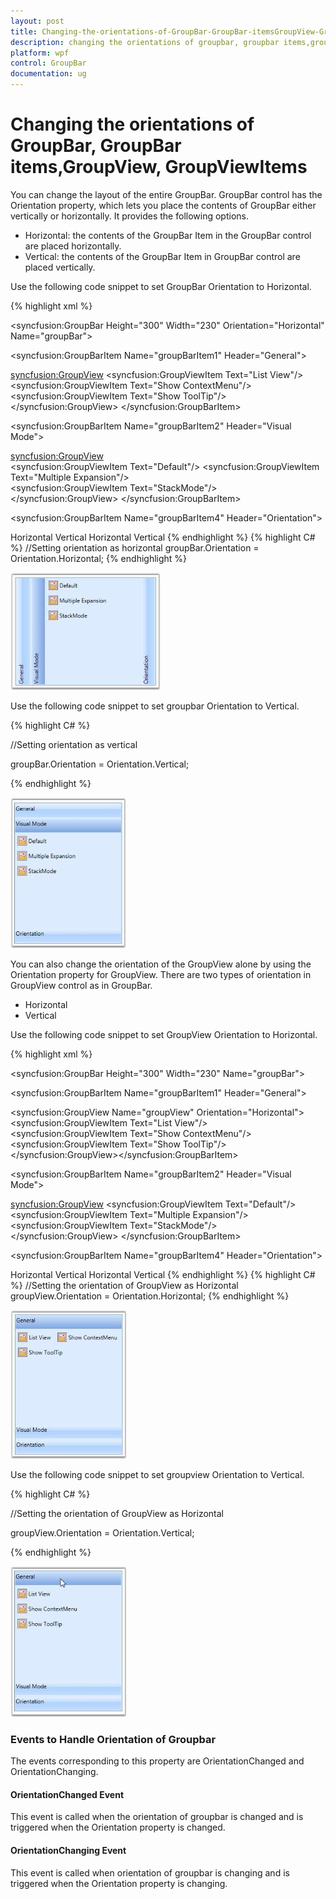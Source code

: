 ```yaml
---
layout: post
title: Changing-the-orientations-of-GroupBar-GroupBar-itemsGroupView-GroupViewItems
description: changing the orientations of groupbar, groupbar items,groupview, groupviewitems
platform: wpf
control: GroupBar
documentation: ug
---
```


# Changing the orientations of GroupBar, GroupBar items,GroupView, GroupViewItems

You can change the layout of the entire GroupBar. GroupBar control has the Orientation property, which lets you place the contents of GroupBar either vertically or horizontally. It provides the following options.

* Horizontal: the contents of the GroupBar Item in the GroupBar control are placed horizontally.
* Vertical: the contents of the GroupBar Item in GroupBar control are placed vertically.

Use the following code snippet to set GroupBar Orientation to Horizontal.


{% highlight xml %}
<!-- Adding GroupBar -->
<syncfusion:GroupBar Height="300" Width="230" Orientation="Horizontal" Name="groupBar"> 

 <!-- Adding GroupBarItem -->  
 <syncfusion:GroupBarItem Name="groupBarItem1" Header="General">  

 <!-- Adding content for GroupBar item using GroupView -->  
 <syncfusion:GroupView>      <syncfusion:GroupViewItem Text="List View"/> 
 <syncfusion:GroupViewItem Text="Show ContextMenu"/>     
 <syncfusion:GroupViewItem Text="Show ToolTip"/> 
 </syncfusion:GroupView>  </syncfusion:GroupBarItem>
 <!-- Adding GroupBarItem --> 
 <syncfusion:GroupBarItem Name="groupBarItem2" Header="Visual Mode">  

 <!-- Adding content for GroupBar item using GroupView -->   
 <syncfusion:GroupView>  
 <syncfusion:GroupViewItem Text="Default"/> 
 <syncfusion:GroupViewItem Text="Multiple Expansion"/>  
 <syncfusion:GroupViewItem Text="StackMode"/> 
 </syncfusion:GroupView>
 </syncfusion:GroupBarItem> 

 <!-- Adding GroupBarItem -->  
 <syncfusion:GroupBarItem Name="groupBarItem4" Header="Orientation"> 

 <!-- Adding content for GroupBar item using panel -->   
 <StackPanel Orientation="Vertical">  
 <TextBlock Text="GroupBar Orientation" Margin="4,4,2,2"/>  
 <RadioButton IsChecked="True" Margin="4,2,2,2">Horizontal</RadioButton> 
 <RadioButton Margin="4,2,2,2">Vertical</RadioButton> 
 <TextBlock Text="GroupView Orientation" Margin="4,4,2,2"/>
 <RadioButton Margin="4,2,2,2">Horizontal</RadioButton>  
 <RadioButton IsChecked="True" Margin="4,2,2,2">Vertical</RadioButton> 
 </StackPanel>  </syncfusion:GroupBarItem></syncfusion:GroupBar>
 {% endhighlight %} 
{% highlight C# %}
//Setting orientation as horizontal
groupBar.Orientation = Orientation.Horizontal; 
{% endhighlight %} 


![](Changing-the-orientations-of-GroupBar-GroupBar-itemsGroupView-GroupViewItems_images/Changing-the-orientations-of-GroupBar-GroupBar-itemsGroupView-GroupViewItems_img1.jpeg)



Use the following code snippet to set groupbar Orientation to Vertical.



{% highlight C# %}


//Setting orientation as vertical

groupBar.Orientation = Orientation.Vertical;


{% endhighlight %}


![](Changing-the-orientations-of-GroupBar-GroupBar-itemsGroupView-GroupViewItems_images/Changing-the-orientations-of-GroupBar-GroupBar-itemsGroupView-GroupViewItems_img2.jpeg)





You can also change the orientation of the GroupView alone by using the Orientation property for GroupView. There are two types of orientation in GroupView control as in GroupBar.

* Horizontal
* Vertical



Use the following code snippet to set GroupView Orientation to Horizontal.


{% highlight xml %}
<!-- Adding GroupBar -->
<syncfusion:GroupBar Height="300" Width="230" Name="groupBar">

<!-- Adding GroupBarItem -->
<syncfusion:GroupBarItem Name="groupBarItem1" Header="General">

  <!-- Adding content for GroupBar item using GroupView -->  
  <syncfusion:GroupView Name="groupView" Orientation="Horizontal">
  <syncfusion:GroupViewItem Text="List View"/>    
  <syncfusion:GroupViewItem Text="Show ContextMenu"/>
  <syncfusion:GroupViewItem Text="Show ToolTip"/> 
  </syncfusion:GroupView></syncfusion:GroupBarItem>
  
  <!-- Adding GroupBarItem -->
  <syncfusion:GroupBarItem Name="groupBarItem2" Header="Visual Mode">  
  
  <!-- Adding content for GroupBar item using GroupView --> 
  <syncfusion:GroupView>    <syncfusion:GroupViewItem Text="Default"/> 
  <syncfusion:GroupViewItem Text="Multiple Expansion"/>    
  <syncfusion:GroupViewItem Text="StackMode"/> 
  </syncfusion:GroupView>
  </syncfusion:GroupBarItem>
  
  <!-- Adding GroupBarItem -->
  <syncfusion:GroupBarItem Name="groupBarItem4" Header="Orientation"> 

  <!-- Adding content for GroupBar item using panel -->
  <StackPanel Orientation="Vertical">   
  <TextBlock Text="GroupBar Orientation" Margin="4,4,2,2"/> 
  <RadioButton IsChecked="True" Margin="4,2,2,2">Horizontal</RadioButton>  
  <RadioButton Margin="4,2,2,2">Vertical</RadioButton> 
  <TextBlock Text="GroupView Orientation" Margin="4,4,2,2"/>    
  <RadioButton Margin="4,2,2,2">Horizontal</RadioButton>  
  <RadioButton IsChecked="True" Margin="4,2,2,2">Vertical</RadioButton>
  </StackPanel>
  </syncfusion:GroupBarItem>
  </syncfusion:GroupBar>
  {% endhighlight %} 
{% highlight C# %}
//Setting the orientation of GroupView as Horizontal
groupView.Orientation = Orientation.Horizontal;
 {% endhighlight %} 




![](Changing-the-orientations-of-GroupBar-GroupBar-itemsGroupView-GroupViewItems_images/Changing-the-orientations-of-GroupBar-GroupBar-itemsGroupView-GroupViewItems_img3.jpeg)



Use the following code snippet to set groupview Orientation to Vertical.



{% highlight C# %}

//Setting the orientation of GroupView as Horizontal

groupView.Orientation = Orientation.Vertical;

{% endhighlight %}

![](Changing-the-orientations-of-GroupBar-GroupBar-itemsGroupView-GroupViewItems_images/Changing-the-orientations-of-GroupBar-GroupBar-itemsGroupView-GroupViewItems_img4.jpeg)





### Events to Handle Orientation of Groupbar

The events corresponding to this property are OrientationChanged and OrientationChanging.           

#### OrientationChanged Event

This event is called when the orientation of groupbar is changed and is triggered when the Orientation property is changed.

#### OrientationChanging Event

This event is called when orientation of groupbar is changing and is triggered when the Orientation property is changing.

